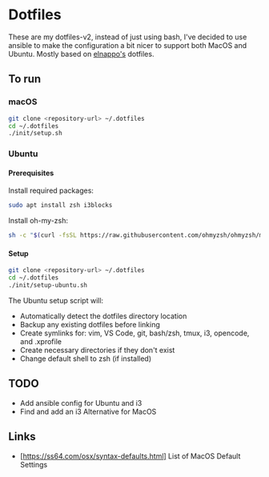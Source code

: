 # Dotfiles

These are my dotfiles-v2, instead of just using bash, I've decided to use ansible to make the configuration a bit nicer to support both MacOS and Ubuntu. Mostly based on [elnappo's](https://github.com/elnappo/dotfiles) dotfiles.

## To run

### macOS

```bash
git clone <repository-url> ~/.dotfiles
cd ~/.dotfiles
./init/setup.sh
```

### Ubuntu

#### Prerequisites

Install required packages:

```bash
sudo apt install zsh i3blocks
```

Install oh-my-zsh:

```bash
sh -c "$(curl -fsSL https://raw.githubusercontent.com/ohmyzsh/ohmyzsh/master/tools/install.sh)"
```

#### Setup

```bash
git clone <repository-url> ~/.dotfiles
cd ~/.dotfiles
./init/setup-ubuntu.sh
```

The Ubuntu setup script will:
- Automatically detect the dotfiles directory location
- Backup any existing dotfiles before linking
- Create symlinks for: vim, VS Code, git, bash/zsh, tmux, i3, opencode, and .xprofile
- Create necessary directories if they don't exist
- Change default shell to zsh (if installed)

## TODO

* Add ansible config for Ubuntu and i3
* Find and add an i3 Alternative for MacOS

## Links

* [https://ss64.com/osx/syntax-defaults.html] List of MacOS Default Settings

